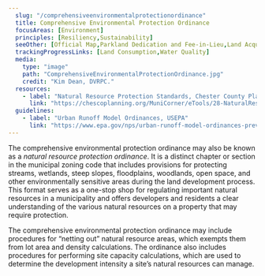 ```yaml
---
  slug: "/comprehensiveenvironmentalprotectionordinance"
  title: Comprehensive Environmental Protection Ordinance
  focusAreas: [Environment]
  principles: [Resiliency,Sustainability]
  seeOther: [Official Map,Parkland Dedication and Fee-in-Lieu,Land Acquisition and Conservation Easements,Dedicated Open Space Funding,Stream Corridor Protection Ordinances,Native Plant Ordinances]
  trackingProgressLinks: [Land Consumption,Water Quality]
  media: 
    type: "image"
    path: "ComprehensiveEnvironmentalProtectionOrdinance.jpg"
    credit: "Kim Dean, DVRPC."
  resources: 
    - label: "Natural Resource Protection Standards, Chester County Planning Commission"
      link: "https://chescoplanning.org/MuniCorner/eTools/28-NaturalResources.cfm"
  guidelines: 
    - label: "Urban Runoff Model Ordinances, USEPA"
      link: "https://www.epa.gov/nps/urban-runoff-model-ordinances-prevent-and-control-nonpoint-source-pollution"
---
```


The comprehensive environmental protection ordinance may also be known as a _natural resource protection ordinance_. It is a distinct chapter or section in the municipal zoning code that includes provisions for protecting streams, wetlands, steep slopes, floodplains, woodlands, open space, and other environmentally sensitive areas during the land development process. This format serves as a one-stop shop for regulating important natural resources in a municipality and offers developers and residents a clear understanding of the various natural resources on a property that may require protection.

The comprehensive environmental protection ordinance may include procedures for “netting out” natural resource areas, which exempts them from lot area and density calculations. The ordinance also includes procedures for performing site capacity calculations, which are used to determine the development intensity a site’s natural resources can manage.
